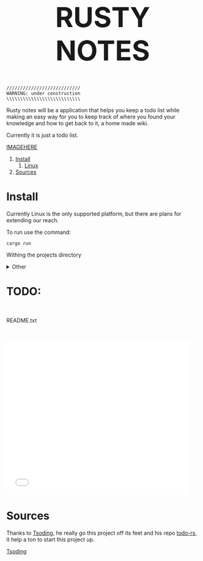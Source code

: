 <center><h1 style="font-size:72px">RUSTY NOTES</h1></center>

```
///////////////////////////
WARNING: under construction
\\\\\\\\\\\\\\\\\\\\\\\\\\\
```

Rusty notes will be a application that helps you keep a todo list while making
an easy way for you to keep track of where you found your knowledge and how to
get back to it, a home made wiki.

Currently it is just a todo list.


[IMAGEHERE]()

1. [Install](#install)
    1. [Linux](#linux)
1. [Sources](#sources)


# Install <a name="install"></a>

Currently Linux is the only supported platform, but there are plans for
extending our reach.

To run use the command:

    cargo run

Withing the projects directory

<details>
<summary> Other</summary>

For installation on other platforms a rust dev environment is needed and not
currently test.

</details>

# TODO:

<p>&nbsp;</p>
<p>README.txt</p>
<p>&nbsp;</p>
<div id="list">
  <p><iframe src="TODO" frameborder="0" height="400"
      width="95%"></iframe></p>
</div>

# Sources <a name="sources"></a>

Thanks to [Tsoding](https://github.com/tsoding), he really go this project off
its feet and his repo [todo-rs](https://github.com/tsoding/todo-rs), it help a
ton to start this project up.

[Tsoding](https://tsoding.github.io/)
